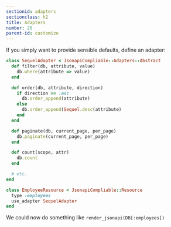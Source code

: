 ```yaml
---
sectionid: adapters
sectionclass: h2
title: Adapters
number: 28
parent-id: customize
---
```


If you simply want to provide sensible defaults, define an adapter:

```ruby
class SequelAdapter < JsonapiCompliable::Adapters::Abstract
  def filter(db, attribute, value)
    db.where(attribute => value)
  end

  def order(db, attribute, direction)
    if direction == :asc
      db.order_append(attribute)
    else
      db.order_append(Sequel.desc(attribute)
    end
  end

  def paginate(db, current_page, per_page)
    db.paginate(current_page, per_page)
  end

  def count(scope, attr)
    db.count
  end

  # etc.
end
```

```ruby
class EmployeeResource < JsonapiCompliable::Resource
  type :employees
  use_adapter SequelAdapter
end
```

We could now do something like `render_jsonapi(DB[:employees])`
